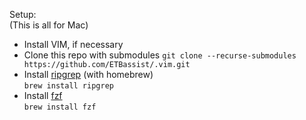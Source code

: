 Setup:  
(This is all for Mac)
  * Install VIM, if necessary  
  * Clone this repo with submodules `git clone --recurse-submodules https://github.com/ETBassist/.vim.git`
  * Install [ripgrep](https://github.com/BurntSushi/ripgrep) (with homebrew)  
  `brew install ripgrep`
  * Install [fzf](https://github.com/junegunn/fzf)  
  `brew install fzf`
